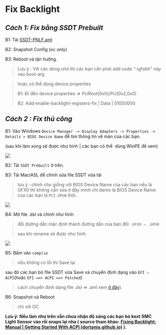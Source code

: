 # Fix Backlight

## ***Cách 1: Fix bằng SSDT Prebuilt***

B1: Tải [SSDT-PNLF.aml](https://github.com/dortania/Getting-Started-With-ACPI/blob/master/extra-files/compiled/SSDT-PNLF.aml)

B2: Snapshot Config (oc only)

B3: Reboot và tận hưởng. 

> Lưu ý : Với các dòng uhd thì các bạn cần phải add code “-igfxblr” này vào boot-arg

> hoặc có thể dùng device properties
> 
> B1: Đi đến device properties ⇒ PciRoot(0x0)/Pci(0x2,0x0)
> 
> B2: Add enable-backlight-registers-fix | Data | 01000000

## ***Cách 2 : Fix thủ công***

B1: Vào Windows `Device Manager -> Display Adapters -> Properties -> Details > BIOS Device Name` để tìm thông tin về màn của các bạn. 

(sau khi làm xong sẽ được như hình | các bạn có thể  dùng WinPE để xem)

![](https://lh5.googleusercontent.com/Rs57hQBIeqWiEMr0aJ44wk-vcJH8Rfm8x8YTX34kS7ujbUalMZKsqjx1wcLIjTBS8a3evi-ulUvSQtHaXLSkwhXpPzf8WrS9YrGsRVMtgj7R4xNAagtcB07Zp3NcU5PPs--mllcR=s0)

B2: Tải `SSDT Prebuilt` ở trên. 

B3: Tải MaciASL để chỉnh sửa file SSDT vừa tải 

> lưu ý : chỉnh cho giống với BIOS Device Name của các bạn nếu là GFX0 thì không cần sửa ở đây mình chỉ demo là BIOS Device Name của các bạn là `PCI.GPU0` thôi.

![](https://lh4.googleusercontent.com/yCbpcUq86x-uK1vYLwUTf5y-UcY16jGuLh9O3X_iZM4x3E51lMPX24MWOH6AqZUWFy3-rnz1n1heKo0_nMrh0kKGdNr2uwHAOmiP6Aej6SQ4m5RoZCiPib-w6J4lzaoJsnBadKPQ=s0)

B4: Mở file .dsl và chỉnh như hình 

> đổi đường dẫn mặc định thành đường dẫn của bạn đổi `.GFX0 ⇒ .GPU0`  
> 
> sau khi rename sẽ được như hình

![](https://lh3.googleusercontent.com/ylB6HTaAStIDAkiLamvLp2eczCc8xcgOQmJDuTQK_rkpJ-5vsvqvJE_1KW3MF1XAkunhmnG-J72o2e6OIs3vq8noiHt9wS7334ZmJpM-ElgI9T-pGt4bnZzu6urkfCSkOLtwwAnc=s0)

B5: Bấm vào `complie` 

> nếu không có lỗi thì Save lại 

sau đó các bạn bỏ file SSDT vừa Save và chuyển định dạng vào `EFI ⇒ ACPI`(hoặc `EFI ==> ACPI ==> Patched`) 

> cách chuyển định dạng file .dsl ⇒ .aml xem [ở đây](https://heavietnam.ga/2021/09/29/xxvi-patch-dsdt-phan-1/)).

B6: Snapshot và Reboot

> chỉ với OC

**Lưu ý: Nếu làm như trên vẫn chưa nhận độ sáng các bạn bỏ kext SMC Light Sensor vào rồi snaps lại nha ( source tham khảo:** [**Fixing Backlight: Manual | Getting Started With ACPI (dortania.github.io)**](https://dortania.github.io/Getting-Started-With-ACPI/Laptops/backlight-methods/manual.html#edits-to-the-sample-ssdt) **).**
